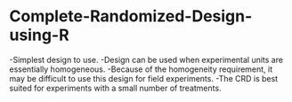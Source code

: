 # Complete-Randomized-Design-using-R
-Simplest design to use. -Design can be used when experimental units are essentially homogeneous. -Because of the homogeneity requirement, it may be difficult to use this design for field experiments. -The CRD is best suited for experiments with a small number of treatments.
